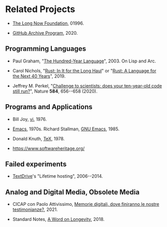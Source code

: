 ---
---

# Related Projects

- [The Long Now Foundation](http://longnow.org/), 01996.

- [GitHub Archive Program](https://archiveprogram.github.com/), 2020.


## Programming Languages

- Paul Graham, "[The Hundred-Year Language](http://www.paulgraham.com/hundred.html)", 2003. On Lisp and Arc.

- Carol Nichols, "[Rust: In It for the Long Haul](https://learning.acm.org/techtalks/rust)" or "[Rust: A Language for the Next 40 Years](https://www.youtube.com/watch?v=A3AdN7U24iU)", 2019.

- Jeffrey M. Perkel, "[Challenge to scientists: does your ten-year-old code still run?](https://www.nature.com/articles/d41586-020-02462-7)", Nature **584**, 656--658 (2020).


## Programs and Applications

- Bill Joy, [vi](https://en.wikipedia.org/wiki/Vi), 1976.

- [Emacs](https://en.wikipedia.org/wiki/Emacs), 1970s. Richard Stallman, [GNU Emacs](https://www.gnu.org/software/emacs/), 1985.

- Donald Knuth, [TeX](https://en.wikipedia.org/wiki/TeX), 1978.

- https://www.softwareheritage.org/


## Failed experiments

- [TextDrive](https://en.wikipedia.org/wiki/TextDrive)'s "Lifetime hosting", 2006--2014.



## Analog and Digital Media, Obsolete Media

- CICAP con Paolo Attivissimo, [Memorie digitali, dove finiranno le nostre testimonianze?](https://www.youtube.com/watch?v=Zek0E4zAArQ), 2021.


- Standard Notes, [A Word on Longevity](https://standardnotes.org/longevity), 2018.

